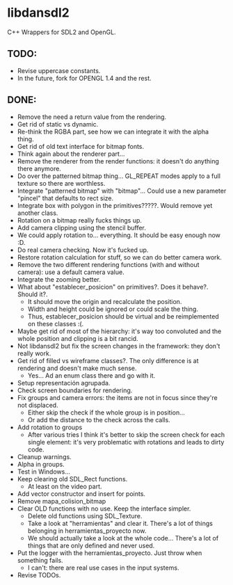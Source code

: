 # libdansdl2
C++ Wrappers for SDL2 and OpenGL.

## TODO: 

- Revise uppercase constants.
- In the future, fork for OPENGL 1.4 and the rest.

## DONE:

- Remove the need a return value from the rendering.
- Get rid of static vs dynamic.
- Re-think the RGBA part, see how we can integrate it with the alpha thing.
- Get rid of old text interface for bitmap fonts.
- Think again about the renderer part... 
- Remove the renderer from the render functions: it doesn't do anything there anymore.
- Do over the patterned bitmap thing... GL_REPEAT modes apply to a full texture so there are worthless.
- Integrate "patterned bitmap" with "bitmap"... Could use a new parameter "pincel" that defaults to rect size.
- Integrate box with polygon in the primitives?????. Would remove yet another class. 
- Rotation on a bitmap really fucks things up.
- Add camera clipping using the stencil buffer.
- We could apply rotation to... everything. It should be easy enough now :D.
- Do real camera checking. Now it's fucked up.
- Restore rotation calculation for stuff, so we can do better camera work.
- Remove the two different rendering functions (with and without camera): use a default camera value.
- Integrate the zooming better.
- What about "establecer_posicion" on primitives?. Does it behave?. Should it?.
	- It should move the origin and recalculate the position. 
	- Width and height could be ignored or could scale the thing.
	- Thus, establecer_posicion should be virtual and be reimplemented on these classes :(.
- Maybe get rid of most of the hierarchy: it's way too convoluted and the whole position and clipping is a bit rancid.
- Not libdansdl2 but fix the screen changes in the framework: they don't really work.
- Get rid of filled vs wireframe classes?. The only difference is at rendering and doesn't make much sense. 
	- Yes... Ad an enum class there and go with it.
- Setup representación agrupada.
- Check screen boundaries for rendering.
- Fix groups and camera errors: the items are not in focus since they're not displaced.
	- Either skip the check if the whole group is in position...
	- Or add the distance to the check across the calls.
- Add rotation to groups
	- After various tries I think it's better to skip the screen check for each single element: it's very problematic with rotations and leads to dirty code.
- Cleanup warnings.
- Alpha in groups.
- Test in Windows...
- Keep clearing old SDL_Rect functions.
	- At least on the video part.
- Add vector constructor and insert for points.
- Remove mapa_colision_bitmap
- Clear OLD functions with no use. Keep the interface simpler. 
	- Delete old functions using SDL_Texture.
	- Take a look at "herramientas" and clear it. There's a lot of things belonging in herramientas_proyecto now.
	- We should actually take a look at the whole code... There's a lot of things that are only defined and never used.
- Put the logger with the herramientas_proyecto. Just throw when something fails.
	- I can't: there are real use cases in the input systems.
- Revise TODOs.
